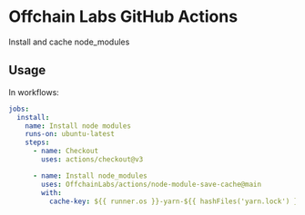 # Offchain Labs GitHub Actions

Install and cache node_modules

## Usage

In workflows:

```yml
jobs:
  install:
    name: Install node modules
    runs-on: ubuntu-latest
    steps:
      - name: Checkout
        uses: actions/checkout@v3

      - name: Install node_modules
        uses: OffchainLabs/actions/node-module-save-cache@main
        with:
          cache-key: ${{ runner.os }}-yarn-${{ hashFiles('yarn.lock') }}
```
